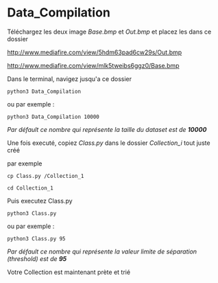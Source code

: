 # Data_Compilation

Téléchargez les deux image *Base.bmp* et *Out.bmp* et placez les dans ce dossier

http://www.mediafire.com/view/5hdm63pad6cw29s/Out.bmp

http://www.mediafire.com/view/mlk5tweibs6ggz0/Base.bmp


Dans le terminal, navigez jusqu'a ce dossier

`python3 Data_Compilation`

ou par exemple :

`python3 Data_Compilation 10000`

*Par défault ce nombre qui représente la taille du dataset est de **10000***



Une fois executé, copiez *Class.py* dans le dossier *Collection_i* tout juste créé

par exemple

`cp Class.py /Collection_1`

`cd Collection_1`

Puis executez Class.py

`python3 Class.py`

ou par exemple :

`python3 Class.py 95`

*Par défault ce nombre qui représente la valeur limite de séparation *(threshold)* est de **95***

Votre Collection est maintenant prète et trié 

